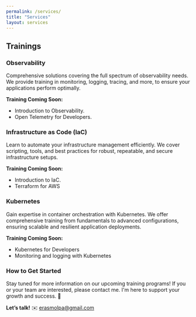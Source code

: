 ```yaml
---
permalink: /services/
title: "Services"
layout: services
---
```


## Trainings

### Observability
Comprehensive solutions covering the full spectrum of observability needs. We provide training in monitoring, logging, tracing, and more, to ensure your applications perform optimally.

**Training Coming Soon:**
- Introduction to Observability.
- Open Telemetry for Developers.

### Infrastructure as Code (IaC)
Learn to automate your infrastructure management efficiently. We cover scripting, tools, and best practices for robust, repeatable, and secure infrastructure setups.

**Training Coming Soon:**
- Introduction to IaC.
- Terraform for AWS

### Kubernetes
Gain expertise in container orchestration with Kubernetes. We offer comprehensive training from fundamentals to advanced configurations, ensuring scalable and resilient application deployments.

**Training Coming Soon:**
- Kubernetes for Developers
- Monitoring and logging with Kubernetes

### How to Get Started
Stay tuned for more information on our upcoming training programs! If you or your team are interested, please contact me. I'm here to support your growth and success. 💪

**Let’s talk!** ✉️ <a href="mailto:erasmolpa@example.com">erasmolpa@gmail.com</a>